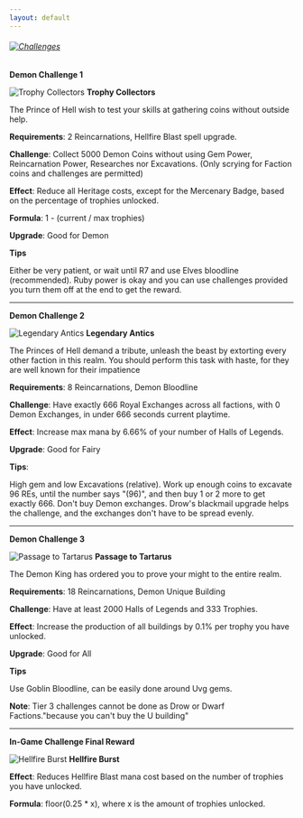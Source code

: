 ```yaml
---
layout: default
---
```


###### [![Challenges](/realm/assets/img/picks/ChallengesTopPage.png "Challenges")](/realm/Challenges)

**Demon Challenge 1**

![Trophy Collectors](/realm/assets/img/picks/TrophyCollectorsChallenges.png "Trophy Collectors") **Trophy Collectors**

The Prince of Hell wish to test your skills at gathering coins without outside help.

**Requirements**: 2 Reincarnations, Hellfire Blast spell upgrade.

**Challenge**: Collect 5000 Demon Coins without using Gem Power, Reincarnation Power, Researches nor Excavations. (Only scrying for Faction coins and challenges are permitted)

**Effect**: Reduce all Heritage costs, except for the Mercenary Badge, based on the percentage of trophies unlocked.

**Formula**: 1 - (current / max trophies)

**Upgrade**: Good for Demon

**Tips**

Either be very patient, or wait until R7 and use Elves bloodline (recommended). Ruby power is okay and you can use challenges provided you turn them off at the end to get the reward.

---

**Demon Challenge 2**

![Legendary Antics](/realm/assets/img/picks/LegendaryAnticsChallenges.png "Legendary Antics") **Legendary Antics**

The Princes of Hell demand a tribute, unleash the beast by extorting every other faction in this realm. You should perform this task with haste, for they are well known for their impatience

**Requirements**: 8 Reincarnations, Demon Bloodline

**Challenge**: Have exactly 666 Royal Exchanges across all factions, with 0 Demon Exchanges, in under 666 seconds current playtime.

**Effect**: Increase max mana by 6.66% of your number of Halls of Legends.

**Upgrade**: Good for Fairy

**Tips**:

High gem and low Excavations (relative). Work up enough coins to excavate 96 REs, until the number says "(96)", and then buy 1 or 2 more to get exactly 666. Don't buy Demon exchanges. Drow's blackmail upgrade helps the challenge, and the exchanges don't have to be spread evenly.

---

**Demon Challenge 3**

![Passage to Tartarus](/realm/assets/img/picks/PassagetoTartarusChallenges.png "Passage to Tartarus") **Passage to Tartarus**

The Demon King has ordered you to prove your might to the entire realm.

**Requirements**: 18 Reincarnations, Demon Unique Building

**Challenge**: Have at least 2000 Halls of Legends and 333 Trophies.

**Effect**: Increase the production of all buildings by 0.1% per trophy you have unlocked.

**Upgrade**: Good for All

**Tips**

Use Goblin Bloodline, can be easily done around Uvg gems.

**Note**: Tier 3 challenges cannot be done as Drow or Dwarf Factions."because you can't buy the U building"

---

**In-Game Challenge Final Reward**

![Hellfire Burst](/realm/assets/img/picks/HellfireBurstChallenges.png "Hellfire Burst") **Hellfire Burst**

**Effect**: Reduces Hellfire Blast mana cost based on the number of trophies you have unlocked.

**Formula**: floor(0.25 * x), where x is the amount of trophies unlocked.
